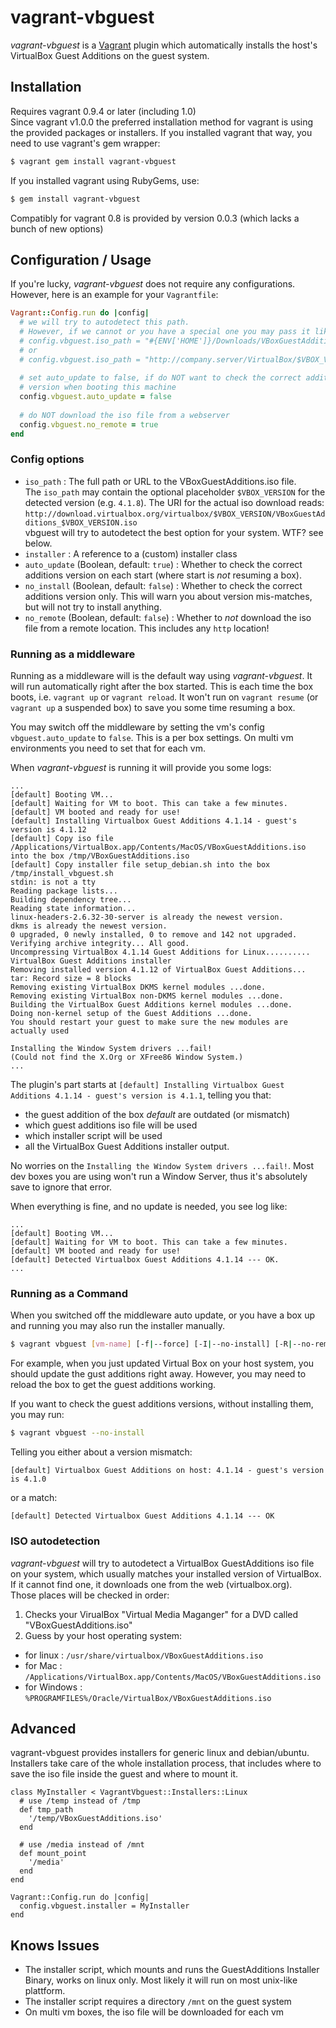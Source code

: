 # vagrant-vbguest

*vagrant-vbguest* is a [Vagrant](http://vagrantup.com) plugin which automatically installs the host's VirtualBox Guest Additions on the guest system.

## Installation

Requires vagrant 0.9.4 or later (including 1.0)    
Since vagrant v1.0.0 the preferred installation method for vagrant is using the provided packages or installers. 
If you installed vagrant that way, you need to use vagrant's gem wrapper:

```bash
$ vagrant gem install vagrant-vbguest
```

If you installed vagrant using RubyGems, use:

```bash
$ gem install vagrant-vbguest
```

Compatibly for vagrant 0.8 is provided by version 0.0.3 (which lacks a bunch of new options)

## Configuration / Usage

If you're lucky, *vagrant-vbguest* does not require any configurations. 
However, here is an example for your `Vagrantfile`:

```ruby
Vagrant::Config.run do |config|
  # we will try to autodetect this path. 
  # However, if we cannot or you have a special one you may pass it like:
  # config.vbguest.iso_path = "#{ENV['HOME']}/Downloads/VBoxGuestAdditions.iso"
  # or
  # config.vbguest.iso_path = "http://company.server/VirtualBox/$VBOX_VERSION/VBoxGuestAdditions.iso"
  
  # set auto_update to false, if do NOT want to check the correct additions 
  # version when booting this machine
  config.vbguest.auto_update = false
  
  # do NOT download the iso file from a webserver
  config.vbguest.no_remote = true
end
```

### Config options

* `iso_path` : The full path or URL to the VBoxGuestAdditions.iso file. <br/>
The `iso_path` may contain the optional placeholder `$VBOX_VERSION` for the detected version (e.g. `4.1.8`).
The URI for the actual iso download reads: `http://download.virtualbox.org/virtualbox/$VBOX_VERSION/VBoxGuestAdditions_$VBOX_VERSION.iso`<br/>
vbguest will try to autodetect the best option for your system. WTF? see below.
* `installer` : A reference to a (custom) installer class
* `auto_update` (Boolean, default: `true`) : Whether to check the correct additions version on each start (where start is _not_ resuming a box).
* `no_install` (Boolean, default: `false`) : Whether to check the correct additions version only. This will warn you about version mis-matches, but will not try to install anything.
* `no_remote` (Boolean, default: `false`) : Whether to _not_ download the iso file from a remote location. This includes any `http` location!


### Running as a middleware

Running as a middleware will is the default way using *vagrant-vbguest*. 
It will run automatically right after the box started. This is each time the box boots, i.e. `vagrant up` or `vagrant reload`. 
It won't run on `vagrant resume` (or `vagrant up` a suspended box) to save you some time resuming a box.

You may switch off the middleware by setting the vm's config `vbguest.auto_update` to `false`.
This is a per box settings. On multi vm environments you need to set that for each vm.

When *vagrant-vbguest* is running it will provide you some logs:

    ...
    [default] Booting VM...
    [default] Waiting for VM to boot. This can take a few minutes.
    [default] VM booted and ready for use!
    [default] Installing Virtualbox Guest Additions 4.1.14 - guest's version is 4.1.12
    [default] Copy iso file /Applications/VirtualBox.app/Contents/MacOS/VBoxGuestAdditions.iso into the box /tmp/VBoxGuestAdditions.iso
    [default] Copy installer file setup_debian.sh into the box /tmp/install_vbguest.sh
    stdin: is not a tty
    Reading package lists...
    Building dependency tree...
    Reading state information...
    linux-headers-2.6.32-30-server is already the newest version.
    dkms is already the newest version.
    0 upgraded, 0 newly installed, 0 to remove and 142 not upgraded.
    Verifying archive integrity... All good.
    Uncompressing VirtualBox 4.1.14 Guest Additions for Linux..........
    VirtualBox Guest Additions installer
    Removing installed version 4.1.12 of VirtualBox Guest Additions...
    tar: Record size = 8 blocks
    Removing existing VirtualBox DKMS kernel modules ...done.
    Removing existing VirtualBox non-DKMS kernel modules ...done.
    Building the VirtualBox Guest Additions kernel modules ...done.
    Doing non-kernel setup of the Guest Additions ...done.
    You should restart your guest to make sure the new modules are actually used

    Installing the Window System drivers ...fail!
    (Could not find the X.Org or XFree86 Window System.)
    ...


The plugin's part starts at `[default] Installing Virtualbox Guest Additions 4.1.14 - guest's version is 4.1.1`, telling you that:

* the guest addition of the box *default* are outdated (or mismatch) 
* which guest additions iso file will be used 
* which installer script will be used
* all the VirtualBox Guest Additions installer output.

No worries on the `Installing the Window System drivers ...fail!`. Most dev boxes you are using won't run a Window Server, thus it's absolutely save to ignore that error.

When everything is fine, and no update is needed, you see log like:

    ...
    [default] Booting VM...
    [default] Waiting for VM to boot. This can take a few minutes.
    [default] VM booted and ready for use!
    [default] Detected Virtualbox Guest Additions 4.1.14 --- OK.
    ...


### Running as a Command

When you switched off the middleware auto update, or you have a box up and running you may also run the installer manually.

```bash
$ vagrant vbguest [vm-name] [-f|--force] [-I|--no-install] [-R|--no-remote] [--iso VBoxGuestAdditions.iso]
```

For example, when you just updated Virtual Box on your host system, you should update the gust additions right away. However, you may need to reload the box to get the guest additions working.

If you want to check the guest additions versions, without installing them, you may run:

```bash
$ vagrant vbguest --no-install
```

Telling you either about a version mismatch:

    [default] Virtualbox Guest Additions on host: 4.1.14 - guest's version is 4.1.0

or a match: 

    [default] Detected Virtualbox Guest Additions 4.1.14 --- OK

### ISO autodetection

*vagrant-vbguest* will try to autodetect a VirtualBox GuestAdditions iso file on your system, which usually matches your installed version of VirtualBox. If it cannot find one, it downloads one from the web (virtualbox.org).   
Those places will be checked in order:

1. Checks your VirualBox "Virtual Media Maganger" for a DVD called "VBoxGuestAdditions.iso"
2. Guess by your host operating system:
  * for linux : `/usr/share/virtualbox/VBoxGuestAdditions.iso`
  * for Mac : `/Applications/VirtualBox.app/Contents/MacOS/VBoxGuestAdditions.iso`
  * for Windows : `%PROGRAMFILES%/Oracle/VirtualBox/VBoxGuestAdditions.iso`


## Advanced

vagrant-vbguest provides installers for generic linux and debian/ubuntu.  
Installers take care of the whole installation process, that includes where to save the iso file inside the guest and where to mount it.

    
    class MyInstaller < VagrantVbguest::Installers::Linux
      # use /temp instead of /tmp
      def tmp_path
        '/temp/VBoxGuestAdditions.iso'
      end

      # use /media instead of /mnt
      def mount_point
        '/media'
      end
    end
    
    Vagrant::Config.run do |config|
      config.vbguest.installer = MyInstaller
    end


## Knows Issues

* The installer script, which mounts and runs the GuestAdditions Installer Binary, works on linux only. Most likely it will run on most unix-like plattform. 
* The installer script requires a directory `/mnt` on the guest system
* On multi vm boxes, the iso file will be downloaded for each vm